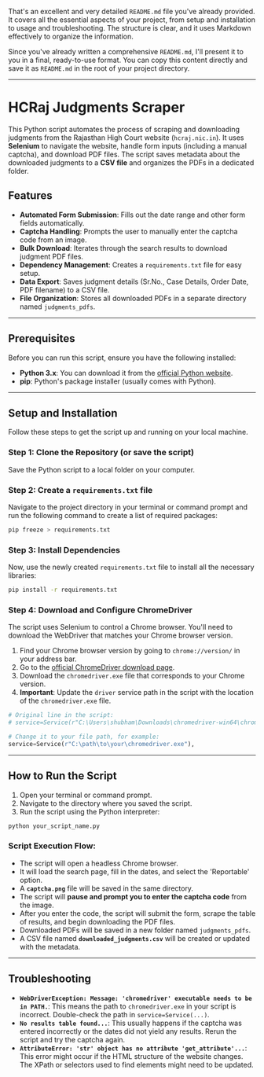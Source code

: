 That's an excellent and very detailed `README.md` file you've already provided. It covers all the essential aspects of your project, from setup and installation to usage and troubleshooting. The structure is clear, and it uses Markdown effectively to organize the information.

Since you've already written a comprehensive `README.md`, I'll present it to you in a final, ready-to-use format. You can copy this content directly and save it as `README.md` in the root of your project directory.

-----

# HCRaj Judgments Scraper

This Python script automates the process of scraping and downloading judgments from the Rajasthan High Court website (`hcraj.nic.in`). It uses **Selenium** to navigate the website, handle form inputs (including a manual captcha), and download PDF files. The script saves metadata about the downloaded judgments to a **CSV file** and organizes the PDFs in a dedicated folder.

## Features

  * **Automated Form Submission**: Fills out the date range and other form fields automatically.
  * **Captcha Handling**: Prompts the user to manually enter the captcha code from an image.
  * **Bulk Download**: Iterates through the search results to download judgment PDF files.
  * **Dependency Management**: Creates a `requirements.txt` file for easy setup.
  * **Data Export**: Saves judgment details (Sr.No., Case Details, Order Date, PDF filename) to a CSV file.
  * **File Organization**: Stores all downloaded PDFs in a separate directory named `judgments_pdfs`.

-----

## Prerequisites

Before you can run this script, ensure you have the following installed:

  * **Python 3.x**: You can download it from the [official Python website](https://www.python.org/downloads/).
  * **pip**: Python's package installer (usually comes with Python).

-----

## Setup and Installation

Follow these steps to get the script up and running on your local machine.

### Step 1: Clone the Repository (or save the script)

Save the Python script to a local folder on your computer.

### Step 2: Create a `requirements.txt` file

Navigate to the project directory in your terminal or command prompt and run the following command to create a list of required packages:

```bash
pip freeze > requirements.txt
```

### Step 3: Install Dependencies

Now, use the newly created `requirements.txt` file to install all the necessary libraries:

```bash
pip install -r requirements.txt
```

### Step 4: Download and Configure ChromeDriver

The script uses Selenium to control a Chrome browser. You'll need to download the WebDriver that matches your Chrome browser version.

1.  Find your Chrome browser version by going to `chrome://version/` in your address bar.
2.  Go to the [official ChromeDriver download page](https://googlechromelabs.github.io/chrome-for-testing/).
3.  Download the `chromedriver.exe` file that corresponds to your Chrome version.
4.  **Important**: Update the `driver` service path in the script with the location of the `chromedriver.exe` file.

<!-- end list -->

```python
# Original line in the script:
# service=Service(r"C:\Users\shubham\Downloads\chromedriver-win64\chromedriver-win64\chromedriver.exe"),

# Change it to your file path, for example:
service=Service(r"C:\path\to\your\chromedriver.exe"),
```

-----

## How to Run the Script

1.  Open your terminal or command prompt.
2.  Navigate to the directory where you saved the script.
3.  Run the script using the Python interpreter:

<!-- end list -->

```bash
python your_script_name.py
```

### Script Execution Flow:

  * The script will open a headless Chrome browser.
  * It will load the search page, fill in the dates, and select the 'Reportable' option.
  * A **`captcha.png`** file will be saved in the same directory.
  * The script will **pause and prompt you to enter the captcha code** from the image.
  * After you enter the code, the script will submit the form, scrape the table of results, and begin downloading the PDF files.
  * Downloaded PDFs will be saved in a new folder named `judgments_pdfs`.
  * A CSV file named **`downloaded_judgments.csv`** will be created or updated with the metadata.

-----

## Troubleshooting

  * **`WebDriverException: Message: 'chromedriver' executable needs to be in PATH.`**: This means the path to `chromedriver.exe` in your script is incorrect. Double-check the path in `service=Service(...)`.
  * **`No results table found...`**: This usually happens if the captcha was entered incorrectly or the dates did not yield any results. Rerun the script and try the captcha again.
  * **`AttributeError: 'str' object has no attribute 'get_attribute'...`**: This error might occur if the HTML structure of the website changes. The XPath or selectors used to find elements might need to be updated.
